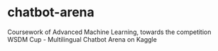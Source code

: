 # chatbot-arena
Coursework of Advanced Machine Learning, towards the competition WSDM Cup - Multilingual Chatbot Arena on Kaggle
